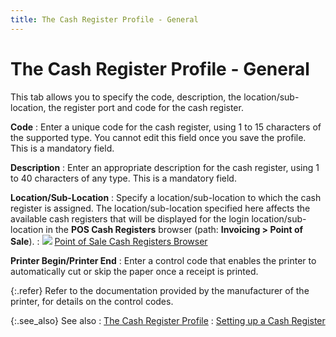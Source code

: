 ```yaml
---
title: The Cash Register Profile - General
---
```


# The Cash Register Profile - General 


This tab allows you to specify the code, description, the location/sub-location,  the register port and code for the cash register.


**Code**
: Enter a unique code for the cash register, using  1 to 15 characters of the supported type. You cannot edit this field once  you save the profile. This is a mandatory field.


**Description**
: Enter an appropriate description for the cash register,  using 1 to 40 characters of any type. This is a mandatory field.


**Location/Sub-Location**
: Specify a location/sub-location to which the cash  register is assigned. The location/sub-location specified here affects  the available cash registers that will be displayed for the login  location/sub-location in the **POS Cash 
 Registers** browser (path: **Invoicing 
 &gt; Point of Sale**).
: ![]({{site.pos_baseurl}}/img/lens.gif) [Point  of Sale Cash Registers Browser]({{site.pos_baseurl}}/pos-trans/create-pos-doc/pos-cash-registers-browser/point_of_sale_cash_registers_browser.html)


**Printer Begin/Printer End**
: Enter a control code that enables the printer to  automatically cut or skip the paper once a receipt is printed.


{:.refer}
Refer to the documentation provided by the manufacturer of the printer,  for details on the control codes.


{:.see_also}
See also
: [The  Cash Register Profile]({{site.pos_baseurl}}/pos-setup/cash-registers/setup/profile/the_cash_register_profilepos_set_up.html)
: [Setting  up a Cash Register]({{site.pos_baseurl}}/pos-setup/cash-registers/setup/setting_up_a_cash_register_pos_set_up.html)
